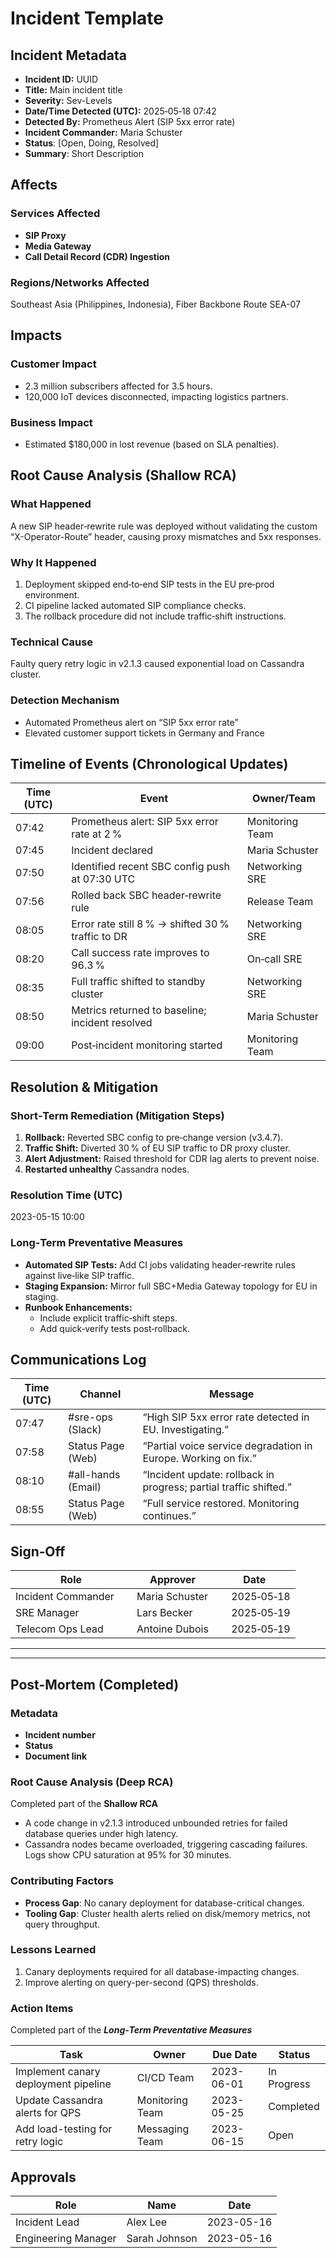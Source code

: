 # Incident Template

## Incident Metadata

- **Incident ID:** UUID
- **Title:** Main incident title
- **Severity:** Sev-Levels
- **Date/Time Detected (UTC):** 2025‑05‑18 07:42
- **Detected By:** Prometheus Alert (SIP 5xx error rate)
- **Incident Commander:** Maria Schuster
- **Status**: [Open, Doing, Resolved]
- **Summary**: Short Description

## Affects

### Services Affected

- **SIP Proxy**
- **Media Gateway**
- **Call Detail Record (CDR) Ingestion**

### Regions/Networks Affected

Southeast Asia (Philippines, Indonesia), Fiber Backbone Route SEA-07

## Impacts

### Customer Impact

- 2.3 million subscribers affected for 3.5 hours.
- 120,000 IoT devices disconnected, impacting logistics partners.

### Business Impact

- Estimated $180,000 in lost revenue (based on SLA penalties).

## Root Cause Analysis (Shallow RCA)

### What Happened

A new SIP header‑rewrite rule was deployed without validating the custom “X-Operator-Route” header, causing proxy mismatches and 5xx responses.

### Why It Happened

1. Deployment skipped end‑to‑end SIP tests in the EU pre‑prod environment.
2. CI pipeline lacked automated SIP compliance checks.
3. The rollback procedure did not include traffic‑shift instructions.

### Technical Cause

Faulty query retry logic in v2.1.3 caused exponential load on Cassandra cluster.

### Detection Mechanism

- Automated Prometheus alert on “SIP 5xx error rate”
- Elevated customer support tickets in Germany and France

## Timeline of Events (Chronological Updates)

| Time (UTC) | Event                                             | Owner/Team      |
| ---------- | ------------------------------------------------- | --------------- |
| 07:42      | Prometheus alert: SIP 5xx error rate at 2 %        | Monitoring Team |
| 07:45      | Incident declared                                 | Maria Schuster  |
| 07:50      | Identified recent SBC config push at 07:30 UTC    | Networking SRE  |
| 07:56      | Rolled back SBC header‑rewrite rule               | Release Team    |
| 08:05      | Error rate still 8 % → shifted 30 % traffic to DR  | Networking SRE  |
| 08:20      | Call success rate improves to 96.3 %               | On‑call SRE     |
| 08:35      | Full traffic shifted to standby cluster           | Networking SRE  |
| 08:50      | Metrics returned to baseline; incident resolved   | Maria Schuster  |
| 09:00      | Post‑incident monitoring started                  | Monitoring Team |

## Resolution & Mitigation

### Short‑Term Remediation (Mitigation Steps)

1. **Rollback:** Reverted SBC config to pre‑change version (v3.4.7).
2. **Traffic Shift:** Diverted 30 % of EU SIP traffic to DR proxy cluster.
3. **Alert Adjustment:** Raised threshold for CDR lag alerts to prevent noise.
4. **Restarted unhealthy** Cassandra nodes.

### Resolution Time (UTC)

2023-05-15 10:00

### Long‑Term Preventative Measures

- **Automated SIP Tests:** Add CI jobs validating header‑rewrite rules against live‑like SIP traffic.
- **Staging Expansion:** Mirror full SBC+Media Gateway topology for EU in staging.
- **Runbook Enhancements:**
  - Include explicit traffic‑shift steps.
  - Add quick‑verify tests post‑rollback.

## Communications Log

| Time (UTC) | Channel            | Message                                                           |
| ---------- | ------------------ | ----------------------------------------------------------------- |
| 07:47      | #sre-ops (Slack)   | “High SIP 5xx error rate detected in EU. Investigating.”          |
| 07:58      | Status Page (Web)  | “Partial voice service degradation in Europe. Working on fix.”    |
| 08:10      | #all-hands (Email) | “Incident update: rollback in progress; partial traffic shifted.” |
| 08:55      | Status Page (Web)  | “Full service restored. Monitoring continues.”                    |

## Sign‑Off

| **Role**             | **Approver**   | **Date**     |
| -------------------- | -------------- | ------------ |
| Incident Commander   | Maria Schuster |   2025‑05‑18 |
| SRE Manager          | Lars Becker    |   2025‑05‑19 |
| Telecom Ops Lead     | Antoine Dubois |   2025‑05‑19 |

---

---

## Post-Mortem (Completed)

### Metadata

- **Incident number**
- **Status**
- **Document link**

### Root Cause Analysis (Deep RCA)

Completed part of the **Shallow RCA**

- A code change in v2.1.3 introduced unbounded retries for failed database queries under high latency.
- Cassandra nodes became overloaded, triggering cascading failures. Logs show CPU saturation at 95% for 30 minutes.

### Contributing Factors

- **Process Gap**: No canary deployment for database-critical changes.
- **Tooling Gap**: Cluster health alerts relied on disk/memory metrics, not query throughput.

### Lessons Learned

1. Canary deployments required for all database-impacting changes.
2. Improve alerting on query-per-second (QPS) thresholds.

### Action Items

Completed part of the **_Long‑Term Preventative Measures_**

| **Task**                             | **Owner**       | **Due Date** | **Status**  |
| ------------------------------------ | --------------- | ------------ | ----------- |
| Implement canary deployment pipeline | CI/CD Team      | 2023-06-01   | In Progress |
| Update Cassandra alerts for QPS      | Monitoring Team | 2023-05-25   | Completed   |
| Add load-testing for retry logic     | Messaging Team  | 2023-06-15   | Open        |

## Approvals

| **Role**            | **Name**      | **Date**   |
| ------------------- | ------------- | ---------- |
| Incident Lead       | Alex Lee      | 2023-05-16 |
| Engineering Manager | Sarah Johnson | 2023-05-16 |

